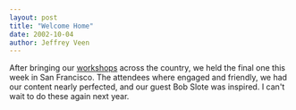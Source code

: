 ```yaml
--- 
layout: post
title: "Welcome Home"
date: 2002-10-04
author: Jeffrey Veen
---
```

After bringing our <a href="http://adaptivepath.com/events/">workshops</a> across the country, we held the final one this week in San Francisco. The attendees where engaged and friendly, we had our content nearly perfected, and our guest Bob Slote was inspired. I can't wait to do these again next year.
&#8203;